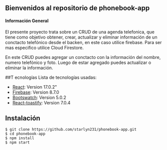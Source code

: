 ## Bienvenidos al repositorio de phonebook-app

#### Información General 

El presente proyecto trata sobre un CRUD de una agenda telefonica, que tiene como objetivo obtener, crear, actualizar y eliminar información de un conctacto telefónico desde el backen, en este caso utilice firebase. Para ser mas especifico utilice Cloud Firestore.

En este CRUD puedes agregar un conctacto con la información del nombre, numero telefónico y foto. Luego de estar agregado puedes actualizar o eliminar la  información.

##T ecnologías 
 Lista de tecnologías usadas:


* [React](https://es.reactjs.org/): Version 17.0.2" 
* [Firebase](https://example.com): Version 8.7.0
* [Bootswatch](https://bootswatch.com/): Version  5.0.2
* [React-toastify](https://github.com/fkhadra/react-toastify): Version 7.0.4


## Instalación
```
$ git clone https://github.com/starlyn231/phonebook-app.git
$ cd phonebook-app
$ npm install
$ npm start
```
